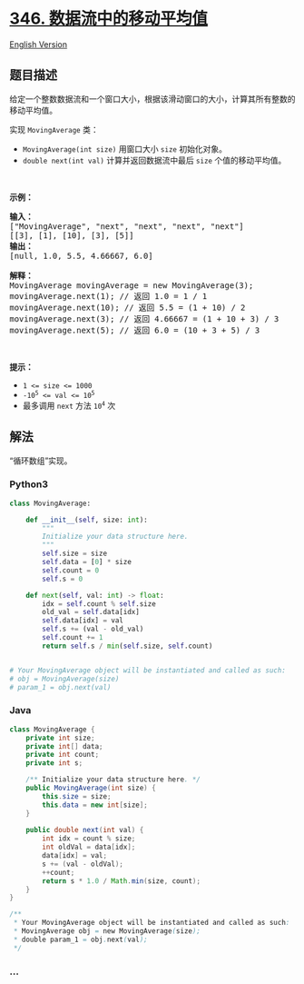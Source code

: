 # [346. 数据流中的移动平均值](https://leetcode-cn.com/problems/moving-average-from-data-stream)

[English Version](https://github.com/yanglr/leetcode-ac/blob/master/assets/0300-0399/0346.Moving%20Average%20from%20Data%20Stream/README_EN.md)

## 题目描述

<!-- 这里写题目描述 -->

<p>给定一个整数数据流和一个窗口大小，根据该滑动窗口的大小，计算其所有整数的移动平均值。</p>

<p>实现 <code>MovingAverage</code> 类：</p>

<ul>
	<li><code>MovingAverage(int size)</code> 用窗口大小 <code>size</code> 初始化对象。</li>
	<li><code>double next(int val)</code> 计算并返回数据流中最后 <code>size</code> 个值的移动平均值。</li>
</ul>

<p> </p>

<p><strong>示例：</strong></p>

<pre>
<strong>输入：</strong>
["MovingAverage", "next", "next", "next", "next"]
[[3], [1], [10], [3], [5]]
<strong>输出：</strong>
[null, 1.0, 5.5, 4.66667, 6.0]

<strong>解释：</strong>
MovingAverage movingAverage = new MovingAverage(3);
movingAverage.next(1); // 返回 1.0 = 1 / 1
movingAverage.next(10); // 返回 5.5 = (1 + 10) / 2
movingAverage.next(3); // 返回 4.66667 = (1 + 10 + 3) / 3
movingAverage.next(5); // 返回 6.0 = (10 + 3 + 5) / 3
</pre>

<p> </p>

<p><strong>提示：</strong></p>

<ul>
	<li><code>1 <= size <= 1000</code></li>
	<li><code>-10<sup>5</sup> <= val <= 10<sup>5</sup></code></li>
	<li>最多调用 <code>next</code> 方法 <code>10<sup>4</sup></code> 次</li>
</ul>

## 解法

<!-- 这里可写通用的实现逻辑 -->

“循环数组”实现。

<!-- tabs:start -->

### **Python3**

<!-- 这里可写当前语言的特殊实现逻辑 -->

```python
class MovingAverage:

    def __init__(self, size: int):
        """
        Initialize your data structure here.
        """
        self.size = size
        self.data = [0] * size
        self.count = 0
        self.s = 0

    def next(self, val: int) -> float:
        idx = self.count % self.size
        old_val = self.data[idx]
        self.data[idx] = val
        self.s += (val - old_val)
        self.count += 1
        return self.s / min(self.size, self.count)


# Your MovingAverage object will be instantiated and called as such:
# obj = MovingAverage(size)
# param_1 = obj.next(val)
```

### **Java**

<!-- 这里可写当前语言的特殊实现逻辑 -->

```java
class MovingAverage {
    private int size;
    private int[] data;
    private int count;
    private int s;

    /** Initialize your data structure here. */
    public MovingAverage(int size) {
        this.size = size;
        this.data = new int[size];
    }
    
    public double next(int val) {
        int idx = count % size;
        int oldVal = data[idx];
        data[idx] = val;
        s += (val - oldVal);
        ++count;
        return s * 1.0 / Math.min(size, count);
    }
}

/**
 * Your MovingAverage object will be instantiated and called as such:
 * MovingAverage obj = new MovingAverage(size);
 * double param_1 = obj.next(val);
 */
```

### **...**

```

```

<!-- tabs:end -->
